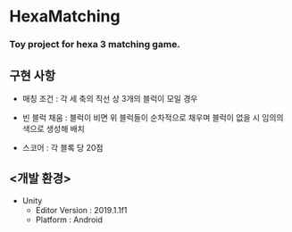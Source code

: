 # HexaMatching

### Toy project for hexa 3 matching game.


## 구현 사항

* 매칭 조건 : 각 세 축의 직선 상 3개의 블럭이 모일 경우

* 빈 블럭 채움 : 블럭이 비면 위 블럭들이 순차적으로 채우며 블럭이 없을 시 임의의 색으로 생성해 배치

* 스코어 : 각 블록 당 20점


## <개발 환경>

* Unity
	* Editor Version : 2019.1.1f1
	* Platform : Android
